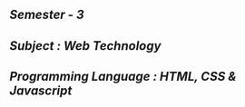 <i><h2>Semester - 3</h2>
<h2>Subject : Web Technology</h2>
<h2>Programming Language : HTML, CSS & Javascript</h2></i>
